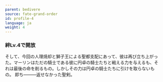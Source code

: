 ```yaml
---
parent: bedivere
source: fate-grand-order
id: profile-4
language: ja
weight: 4
---
```


### 絆Lv.4で開放

そして、今回の人理焼却と獅子王による聖都支配にあって、彼は再び立ち上がった。マーリンはただの騎士である彼に円卓の騎士たちと戦える力を与えるも、それは最後の命を削るもの。しかしその力は円卓の騎士たちに引けを取らないもの。
即ち―――返せなかった聖剣。
